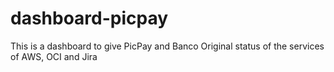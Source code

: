 # dashboard-picpay
This is a dashboard to give PicPay and Banco Original status of the services of AWS, OCI and Jira 
